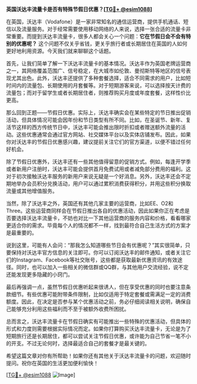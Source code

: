 **英国沃达丰流量卡是否有特殊节假日优惠？[[TG💪+ @esim1088](https://t.me/s/esim1088)]**

在英国，沃达丰（Vodafone）是一家非常知名的通信运营商，提供手机通话、短信以及流量服务。对于经常需要使用移动网络的人来说，选择一张合适的流量卡非常重要。而提到沃达丰流量卡，很多人都会关心一个问题：**它在节假日会不会有特别的优惠呢？** 这个问题不仅关乎省钱，更关乎旅行者或长期居住在英国的人如何更好地利用资源。今天我们就来聊聊这个话题。

首先，让我们简单了解一下沃达丰流量卡的基本情况。沃达丰作为英国老牌运营商之一，其网络覆盖范围广、信号稳定，在大城市如伦敦、曼彻斯特等地区的信号表现尤其出色。此外，沃达丰还提供了多种套餐选择，适合不同需求的用户，比如短时间内的流量包、长期使用的月套餐等。对于短期游客来说，可以选择按天计费的流量包；而对于留学生或者长期居住者，则推荐购买月度或年度套餐，这样性价比更高。

那么回到正题——节假日优惠。实际上，沃达丰确实会在某些特定的节日推出促销活动，但具体情况可能会因年份和节日类型有所不同。比如，在圣诞节、新年、复活节这样的西方传统节日中，沃达丰可能会推出限时折扣或者赠送额外流量的活动。这些优惠通常会通过官方网站、社交媒体平台以及实体店铺发布。因此，如果你对沃达丰的节假日优惠感兴趣，建议提前关注它们的官方渠道，以便不错过任何好机会。

除了节假日优惠外，沃达丰还有一些其他值得留意的促销方式。例如，每逢开学季或者新用户注册时，沃达丰可能会提供首月免费试用或者减免部分费用的福利。这对于初次接触沃达丰服务的新用户来说无疑是一个好消息。另外，沃达丰还会不定期地举办会员积分兑换活动，用户可以通过累积消费获得积分，并用这些积分换取流量或其他增值服务。

当然，除了沃达丰之外，英国还有其他几家主要的运营商，比如EE、O2和Three。这些运营商同样会在节假日推出各自的优惠活动，因此如果你正在考虑是否要选择沃达丰流量卡，不妨也对比一下其他运营商的服务内容和价格，看看哪家更适合你的需求。毕竟每个人的情况都不一样，找到最符合自己生活方式的方案才是最重要的。

说到这里，可能有人会问：“那我怎么知道哪些节日会有优惠呢？”其实很简单，只要保持对沃达丰官方信息的关注即可。你可以订阅沃达丰的邮件通知，或者关注它们的Instagram、Facebook等社交账号，这些都是获取最新优惠资讯的有效途径。同时，也可以加入一些相关的微信群或QQ群，与其他用户交流经验，说不定还能发现更多隐藏的小窍门。

最后再强调一点，虽然节假日优惠听起来很诱人，但在享受优惠的同时也要注意条款细节。有些优惠可能附带条件限制，比如仅适用于特定套餐或需满足一定的消费额度。因此，在决定是否参与某个优惠活动之前，务必仔细阅读相关说明，确保自己能够充分利用这些福利而不至于被额外收费所困扰。

总而言之，沃达丰流量卡在节假日确实有可能推出一些特殊的优惠活动，但具体的形式和力度则需要根据实际情况而定。如果你打算购买沃达丰流量卡，无论是为了短期旅行还是长期居住，都可以尝试关注节假日优惠，或许能为自己节省一笔不小的开支。不过无论何时，选择最适合自己的套餐才是最关键的。

希望这篇文章对你有所帮助！如果你还有其他关于沃达丰流量卡的问题，欢迎随时提问。祝你在英国的生活更加便利愉快！

[[TG💪+ @esim1088](https://t.me/s/esim1088) ![Image](https://i.postimg.cc/4NQfJmqS/Snipaste-2025-05-13-00-14-12.png)]